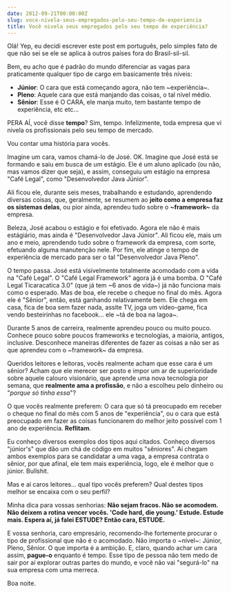 ```yaml
---
date: 2012-09-21T00:00:00Z
slug: voce-nivela-seus-empregados-pelo-seu-tempo-de-experiencia
title: Você nivela seus empregados pelo seu tempo de experiência?
---
```


Olá! Yep, eu decidi escrever este post em português, pelo simples fato de que não sei se ele se aplica à outros países fora do Brasil-sil-sil.

Bem, eu acho que é padrão do mundo diferenciar as vagas para praticamente qualquer tipo de cargo em basicamente três níveis:

- **Júnior**: O cara que está começando agora, não tem ~experiência~.
- **Pleno**: Aquele cara que está manjando das coisas, o tal nível médio.
- **Sênior**: Esse é O CARA, ele manja muito, tem bastante tempo de experiência, etc etc...

PERA AÍ, você disse **tempo**? Sim, tempo.
Infelizmente, toda empresa que vi nivela os profissionais pelo seu tempo de mercado.

Vou contar uma história para vocês.

Imagine um cara, vamos chamá-lo de José. OK. Imagine que José está se formando e saiu em busca de um estágio. Ele é um aluno aplicado (ou não, mas vamos dizer que seja), e assim, conseguiu um estágio na empresa "Café Legal", como "Desenvolvedor Java Júnior".

Ali ficou ele, durante seis meses, trabalhando e estudando, aprendendo diversas coisas, que, geralmente, se resumem ao **jeito como a empresa faz os sistemas delas**, ou pior ainda, aprendeu tudo sobre o **~framework~** da empresa.

Beleza, José acabou o estágio e foi efetivado. Agora ele não é mais estágiário, mas ainda é "Desenvolvedor Java Júnior".
Ali ficou ele, mais um ano e meio, aprendendo tudo sobre o framework da empresa, com sorte, efetuando alguma manutenção nele. Por fim, ele atinge o tempo de experiência de mercado para ser o tal "Desenvolvedor Java Pleno".

O tempo passa. José está visivelmente totalmente acomodado com a vida na "Café Legal". O "Café Legal Framework" agora já é uma bomba. O "Café Legal Ticaracatica 3.0" (que já tem ~6 anos de vida~) já não funciona mais como o esperado. Mas de boa, ele recebe o cheque no final do mês. Agora ele é "Sênior", então, está ganhando relativamente bem. Ele chega em casa, fica de boa sem fazer nada, assite TV, joga um vídeo-game, fica vendo besteirinhas no facebook... ele ~tá de boa na lagoa~.

Durante 5 anos de carreira, realmente aprendeu pouco ou muito pouco. Conhece pouco sobre poucos frameworks e tecnologias, a maioria, antigos, inclusive. Desconhece maneiras diferentes de fazer as coisas a não ser as que aprendeu com o ~framework~ da empresa.

Queridos leitores e leitoras, vocês realmente acham que esse cara é um sênior? Acham que ele merecer ser posto e impor um ar de superioridade sobre aquele calouro visionário, que aprende uma nova tecnologia por semana, que **realmente ama a profissão**, e não a escolheu pelo dinheiro ou "_porque só tinha essa_"?

O que vocês realmente preferem: O cara que só tá preocupado em receber o cheque no final do mês com 5 anos de "experiência", ou o cara que está preocupado em fazer as coisas funcionarem do melhor jeito possível com 1 ano de experiência. **Reflitam**.

Eu conheço diversos exemplos dos tipos aqui citados. Conheço diversos "júnior's" que dão um chá de código em muitos "sêniores". Aí chegam ambos exemplos para se candidatar a uma vaga, a empresa contrata o sênior, por que afinal, ele tem mais experiência, logo, ele é melhor que o júnior. Bullshit.

Mas e aí caros leitores... qual tipo vocês preferem? Qual destes tipos melhor se encaixa com o seu perfil?

Minha dica para vossas senhorias: **Não sejam fracos. Não se acomodem. Não deixem a rotina vencer vocês. 'Code hard, die young.' Estude. Estude mais. Espera aí, já falei ESTUDE? Então cara, ESTUDE.**

E vossa senhoria, caro empresário, recomendo-lhe fortemente procurar o tipo de profissional que não é o acomodado. Não importa o ~nível~: Júnior, Pleno, Sênior. O que importa é a ambição. E, claro, quando achar um cara assim, **pague-o** enquanto é tempo. Esse tipo de pessoa não tem medo de sair por aí explorar outras partes do mundo, e você não vai "segurá-lo" na sua empresa com uma merreca.

Boa noite.
